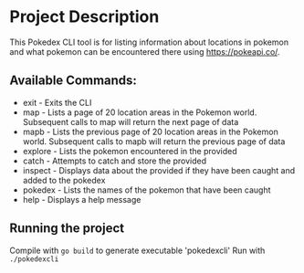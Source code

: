 # Project Description
This Pokedex CLI tool is for listing information about locations in pokemon and what pokemon can be encountered there using https://pokeapi.co/.

## Available Commands:
- exit - Exits the CLI
- map - Lists a page of 20 location areas in the Pokemon world. Subsequent calls to map will return the next page of data
- mapb - Lists the previous page of 20 location areas in the Pokemon world. Subsequent calls to mapb will return the previous page of data
- explore <location-area> - Lists the pokemon encountered in the provided <location-area>
- catch <pokemon> - Attempts to catch and store the provided <pokemon>
- inspect <pokemon> - Displays data about the provided <pokemon> if they have been caught and added to the pokedex
- pokedex - Lists the names of the pokemon that have been caught
- help - Displays a help message

## Running the project
Compile with `go build` to generate executable 'pokedexcli'
Run with `./pokedexcli`